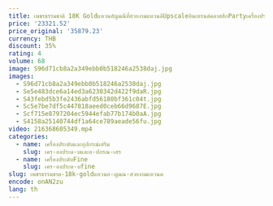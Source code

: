 ```yaml
---
title: เพชรธรรมชาติ 18K Goldแหวนอัญมณีที่สวยงามแหวนดีUpscaleอินเทรนด์คลาสสิกPartyเครื่องประดับFineขายร้อนใหม่ 2025
price: '23321.52'
price_original: '35879.23'
currency: THB
discount: 35%
rating: 4
volume: 68
image: S96d71cb8a2a349ebb0b518246a2538daj.jpg
images:
  - S96d71cb8a2a349ebb0b518246a2538daj.jpg
  - Se5e483dce6a14ed3a6230342d422f9daR.jpg
  - S43febd5b3fe2436abfd56180bf361c04t.jpg
  - Sc5e7be7df5c447818aeed0ceb66d9687E.jpg
  - Scf715e8797204ec5944efab77b174b0aA.jpg
  - S4158a25140744df1a64ce789aeade56fu.jpg
video: 216368605349.mp4
categories:
  - name: เครื่องประดับและอุปกรณ์เสริม
    slug: เคร-องประด-บและอ-ปกรณ-เสร
  - name: เครื่องประดับFine
    slug: เคร-องประด-บfine
slug: เพชรธรรมชาต-18k-goldแหวนอ-ญมณ-สวยงามแหวนด
encode: onAN2zu
lang: th
---
```

  